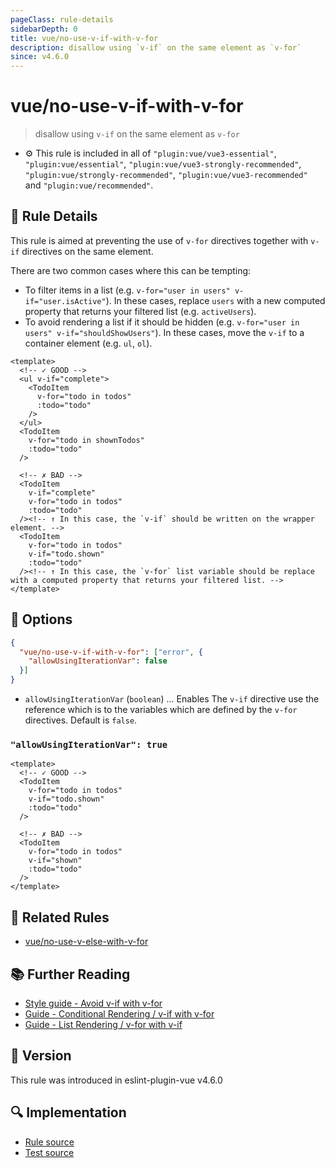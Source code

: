 ```yaml
---
pageClass: rule-details
sidebarDepth: 0
title: vue/no-use-v-if-with-v-for
description: disallow using `v-if` on the same element as `v-for`
since: v4.6.0
---
```

# vue/no-use-v-if-with-v-for

> disallow using `v-if` on the same element as `v-for`

- :gear: This rule is included in all of `"plugin:vue/vue3-essential"`, `"plugin:vue/essential"`, `"plugin:vue/vue3-strongly-recommended"`, `"plugin:vue/strongly-recommended"`, `"plugin:vue/vue3-recommended"` and `"plugin:vue/recommended"`.

## :book: Rule Details

This rule is aimed at preventing the use of `v-for` directives together with `v-if` directives on the same element.

There are two common cases where this can be tempting:

- To filter items in a list (e.g. `v-for="user in users" v-if="user.isActive"`). In these cases, replace `users` with a new computed property that returns your filtered list (e.g. `activeUsers`).
- To avoid rendering a list if it should be hidden (e.g. `v-for="user in users" v-if="shouldShowUsers"`). In these cases, move the `v-if` to a container element (e.g. `ul`, `ol`).

<eslint-code-block :rules="{'vue/no-use-v-if-with-v-for': ['error']}">

```vue
<template>
  <!-- ✓ GOOD -->
  <ul v-if="complete">
    <TodoItem
      v-for="todo in todos"
      :todo="todo"
    />
  </ul>
  <TodoItem
    v-for="todo in shownTodos"
    :todo="todo"
  />

  <!-- ✗ BAD -->
  <TodoItem
    v-if="complete"
    v-for="todo in todos"
    :todo="todo"
  /><!-- ↑ In this case, the `v-if` should be written on the wrapper element. -->
  <TodoItem
    v-for="todo in todos"
    v-if="todo.shown"
    :todo="todo"
  /><!-- ↑ In this case, the `v-for` list variable should be replace with a computed property that returns your filtered list. -->
</template>
```

</eslint-code-block>

## :wrench: Options

```json
{
  "vue/no-use-v-if-with-v-for": ["error", {
    "allowUsingIterationVar": false
  }]
}
```

- `allowUsingIterationVar` (`boolean`) ... Enables The `v-if` directive use the reference which is to the variables which are defined by the `v-for` directives. Default is `false`.

### `"allowUsingIterationVar": true`

<eslint-code-block :rules="{'vue/no-use-v-if-with-v-for': ['error', {allowUsingIterationVar: true}]}">

```vue
<template>
  <!-- ✓ GOOD -->
  <TodoItem
    v-for="todo in todos"
    v-if="todo.shown"
    :todo="todo"
  />

  <!-- ✗ BAD -->
  <TodoItem
    v-for="todo in todos"
    v-if="shown"
    :todo="todo"
  />
</template>
```

</eslint-code-block>

## :couple: Related Rules

- [vue/no-use-v-else-with-v-for](./no-use-v-else-with-v-for.md)

## :books: Further Reading

- [Style guide - Avoid v-if with v-for](https://vuejs.org/style-guide/rules-essential.html#avoid-v-if-with-v-for)
- [Guide - Conditional Rendering / v-if with v-for](https://vuejs.org/guide/essentials/conditional.html#v-if-with-v-for)
- [Guide - List Rendering / v-for with v-if](https://vuejs.org/guide/essentials/list.html#v-for-with-v-if)

## :rocket: Version

This rule was introduced in eslint-plugin-vue v4.6.0

## :mag: Implementation

- [Rule source](https://github.com/vuejs/eslint-plugin-vue/blob/master/lib/rules/no-use-v-if-with-v-for.js)
- [Test source](https://github.com/vuejs/eslint-plugin-vue/blob/master/tests/lib/rules/no-use-v-if-with-v-for.js)
